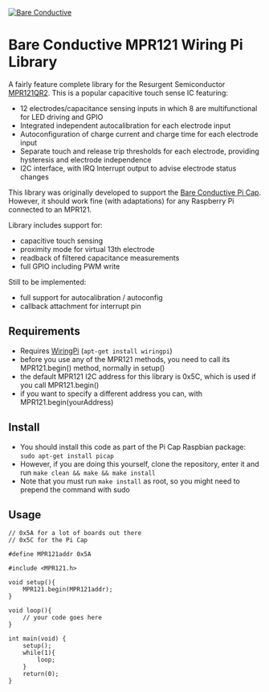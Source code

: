 [![Bare Conductive](http://bareconductive.com/assets/images/LOGO_256x106.png)](http://www.bareconductive.com/)

# Bare Conductive MPR121 Wiring Pi Library

A fairly feature complete library for the Resurgent Semiconductor [MPR121QR2](http://www.nxp.com/files/sensors/doc/data_sheet/MPR121.pdf). This is a popular capacitive touch sense IC featuring:

* 12 electrodes/capacitance sensing inputs in which 8 are 
multifunctional for LED driving and GPIO
* Integrated independent autocalibration for each electrode input
* Autoconfiguration of charge current and charge time for each 
electrode input
* Separate touch and release trip thresholds for each electrode, 
providing hysteresis and electrode independence 
* I2C interface, with IRQ Interrupt output to advise electrode status 
changes

This library was originally developed to support the [Bare Conductive Pi Cap](http://www.bareconductive.com/shop/pi-cap/). However, it should work fine (with adaptations) for any Raspberry Pi connected to an MPR121.

Library includes support for:

* capacitive touch sensing
* proximity mode for virtual 13th electrode
* readback of filtered capacitance measurements
* full GPIO including PWM write

Still to be implemented:

* full support for autocalibration / autoconfig
* callback attachment for interrupt pin

## Requirements

* Requires [WiringPi](http://wiringpi.com/) (`apt-get install wiringpi`)
* before you use any of the MPR121 methods, you need to call its MPR121.begin() method, normally in setup()
* the default MPR121 I2C address for this library is 0x5C, which is used if you call MPR121.begin()
* if you want to specify a different address you can, with MPR121.begin(yourAddress)



## Install

* You should install this code as part of the Pi Cap Raspbian package: `sudo apt-get install picap`    
* However, if you are doing this yourself, clone the repository, enter it and run `make clean && make && make install`
* Note that you must run `make install` as root, so you might need to prepend the command with sudo


## Usage

```
// 0x5A for a lot of boards out there
// 0x5C for the Pi Cap

#define MPR121addr 0x5A 

#include <MPR121.h>

void setup(){
	MPR121.begin(MPR121addr);
}

void loop(){
	// your code goes here
}

int main(void) {
	setup();
	while(1){
		loop;
	}
	return(0);
}
```
